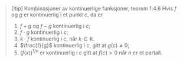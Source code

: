 > [!tip] Kombinasjoner av kontinuerlige funksjoner, teorem 1.4.6
> Hvis $f$ og $g$ er kontinuerlig i et punkt $c$, da er
> 1. $f+g$ og $f-g$ kontinuerlig i $c$;
> 2. $f\cdot g$ kontinuerlig i $c$;
> 3. $k\cdot f$ kontinuerlig i $c$, når $k\in \mathbb{R}$.
> 4. $\frac{f}{g}$ kontinuerlig i $c$, gitt at $g(c)\neq 0$;
> 5. $(f(x))^{1/n}$ er kontinuerlig i $c$ gitt at $f(c)>0$ når $n$ er et partall. 
>